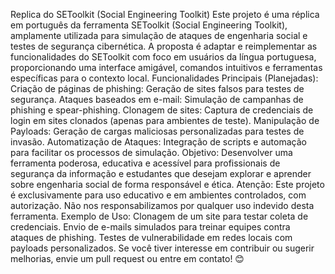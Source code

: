 Replica do SEToolkit (Social Engineering Toolkit) Este projeto é uma réplica em português da ferramenta SEToolkit (Social Engineering Toolkit), amplamente utilizada para simulação de ataques de engenharia social e testes de segurança cibernética.  A proposta é adaptar e reimplementar as funcionalidades do SEToolkit com foco em usuários da língua portuguesa, proporcionando uma interface amigável, comandos intuitivos e ferramentas específicas para o contexto local.  Funcionalidades Principais (Planejadas): Criação de páginas de phishing: Geração de sites falsos para testes de segurança. Ataques baseados em e-mail: Simulação de campanhas de phishing e spear-phishing. Clonagem de sites: Captura de credenciais de login em sites clonados (apenas para ambientes de teste). Manipulação de Payloads: Geração de cargas maliciosas personalizadas para testes de invasão. Automatização de Ataques: Integração de scripts e automação para facilitar os processos de simulação. Objetivo: Desenvolver uma ferramenta poderosa, educativa e acessível para profissionais de segurança da informação e estudantes que desejam explorar e aprender sobre engenharia social de forma responsável e ética.  Atenção: Este projeto é exclusivamente para uso educativo e em ambientes controlados, com autorização. Não nos responsabilizamos por qualquer uso indevido desta ferramenta.  Exemplo de Uso: Clonagem de um site para testar coleta de credenciais. Envio de e-mails simulados para treinar equipes contra ataques de phishing. Testes de vulnerabilidade em redes locais com payloads personalizados. Se você tiver interesse em contribuir ou sugerir melhorias, envie um pull request ou entre em contato! 😊
